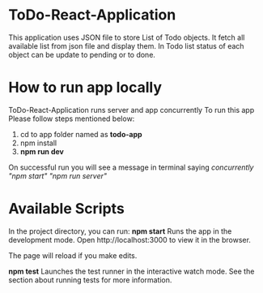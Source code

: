 # ToDo-React-Application
This application uses JSON file to store List of Todo objects. It fetch all available list from json file and display them. In Todo list status of each object can be update to pending or to done. 
# How to run app locally
ToDo-React-Application runs server and app concurrently
To run this app Please follow steps mentioned below:
1. cd to app folder named as **todo-app**
2. npm install
3. **npm run dev**

On successful run you will see a message in terminal saying _concurrently "npm start" "npm run server"_
# Available Scripts
In the project directory, you can run:
**npm start**
Runs the app in the development mode.
Open http://localhost:3000 to view it in the browser.

The page will reload if you make edits.

**npm test**
Launches the test runner in the interactive watch mode.
See the section about running tests for more information.